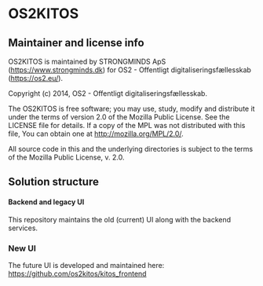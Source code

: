 # OS2KITOS

## Maintainer and license info
OS2KITOS is maintained by STRONGMINDS ApS (https://www.strongminds.dk)
for OS2 - Offentligt digitaliseringsfællesskab (https://os2.eu/).

Copyright (c) 2014, OS2 - Offentligt digitaliseringsfællesskab.

The OS2KITOS is free software; you may use, study, modify and
distribute it under the terms of version 2.0 of the Mozilla Public
License. See the LICENSE file for details. If a copy of the MPL was not
distributed with this file, You can obtain one at
http://mozilla.org/MPL/2.0/.

All source code in this and the underlying directories is subject to
the terms of the Mozilla Public License, v. 2.0. 

## Solution structure

#### Backend and legacy UI
This repository maintains the old (current) UI along with the backend services.

### New UI
The future UI is developed and maintained here: https://github.com/os2kitos/kitos_frontend